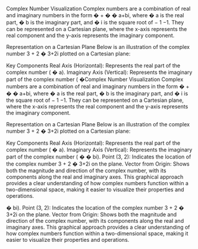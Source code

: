 Complex Number Visualization
Complex numbers are a combination of real and imaginary numbers in the form
�
+
�
�
a+bi, where
�
a is the real part,
�
b is the imaginary part, and
�
i is the square root of
−
1
−1. They can be represented on a Cartesian plane, where the x-axis represents the real component and the y-axis represents the imaginary component.

Representation on a Cartesian Plane
Below is an illustration of the complex number
3
+
2
�
3+2i plotted on a Cartesian plane:

Key Components
Real Axis (Horizontal): Represents the real part of the complex number (
�
a).
Imaginary Axis (Vertical): Represents the imaginary part of the complex number (
�Complex Number Visualization
Complex numbers are a combination of real and imaginary numbers in the form
�
+
�
�
a+bi, where
�
a is the real part,
�
b is the imaginary part, and
�
i is the square root of
−
1
−1. They can be represented on a Cartesian plane, where the x-axis represents the real component and the y-axis represents the imaginary component.

Representation on a Cartesian Plane
Below is an illustration of the complex number
3
+
2
�
3+2i plotted on a Cartesian plane:

Key Components
Real Axis (Horizontal): Represents the real part of the complex number (
�
a).
Imaginary Axis (Vertical): Represents the imaginary part of the complex number (
�
�
bi).
Point (3, 2): Indicates the location of the complex number
3
+
2
�
3+2i on the plane.
Vector from Origin: Shows both the magnitude and direction of the complex number, with its components along the real and imaginary axes.
This graphical approach provides a clear understanding of how complex numbers function within a two-dimensional space, making it easier to visualize their properties and operations.


�
bi).
Point (3, 2): Indicates the location of the complex number
3
+
2
�
3+2i on the plane.
Vector from Origin: Shows both the magnitude and direction of the complex number, with its components along the real and imaginary axes.
This graphical approach provides a clear understanding of how complex numbers function within a two-dimensional space, making it easier to visualize their properties and operations.

